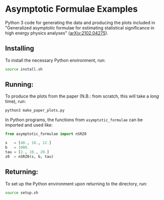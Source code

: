 Asymptotic Formulae Examples
============================

Python 3 code for generating the data and producing the plots included in "Generalized asymptotic formulae for estimating statistical significance in high energy physics analyses" ([arXiv:2102.04275](https://arxiv.org/abs/2102.04275)).

Installing
----------

To install the necessary Python environment, run:

```bash
source install.sh
```

Running:
--------

To produce the plots from the paper (N.B.: from scratch, this will take a *long* time), run:

```bash
python3 make_paper_plots.py
```

In Python programs, the functions from `asymptotic_formulae` can be imported and used like:

```python
from asymptotic_formulae import nSRZ0

s   = [40., 10., 12.]
b   = 1000.
tau = [2., 10., 20.]
z0  = nSRZ0(s, b, tau)
```

Returning:
----------

To set up the Python environment upon returning to the directory, run:

```bash
source setup.sh
```
